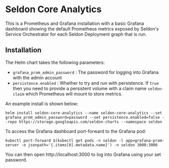 # Seldon Core Analytics

This is a Prometheus and Grafana installation with a basic Grafana dashboard showing the default Prometheus metrics exposed by Seldon's Service Orchestrator for each Seldon Deployment graph that is run.

## Installation

The Helm chart takes the following parameters:

  * ```grafana_prom_admin_password``` : The password for logging into Grafana with the admin account
  * ```persistence.enabled``` : Whether to try and run with persistence. If ```true``` then you need to provide a persistent volume with a claim name ```seldon-claim``` which Prometheus will mount to store metrics.


An example install is shown below:

```
helm install seldon-core-analytics --name seldon-core-analytics --set grafana_prom_admin_password=password --set persistence.enabled=false --repo https://storage.googleapis.com/seldon-charts --namespace seldon
```

To access the Grafana dashboard port-forward to the Grafana pod:

```
kubectl port-forward $(kubectl get pods -n seldon -l app=grafana-prom-server -o jsonpath='{.items[0].metadata.name}') -n seldon 3000:3000
```

You can then open http://localhost:3000 to log into Grafana using your set password.


